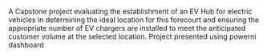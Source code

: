 A Capstone project evaluating the establishment of an EV Hub for electric vehicles 
in determining the ideal location for this forecourt and ensuring the appropriate number of EV chargers are installed 
to meet the anticipated customer volume at the selected location. 
Project presented using powerni dashboard
